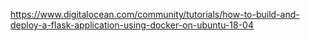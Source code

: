 https://www.digitalocean.com/community/tutorials/how-to-build-and-deploy-a-flask-application-using-docker-on-ubuntu-18-04
